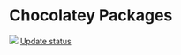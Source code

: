 # Chocolatey Packages

[![](https://ci.appveyor.com/api/projects/status/github/Sam13/chocolatey-packages?svg=true)](https://ci.appveyor.com/project/Sam13/chocolatey-packages)
[Update status](https://gist.github.com/Sam13/4c58597cdc348acb837256cb29bc897d)
